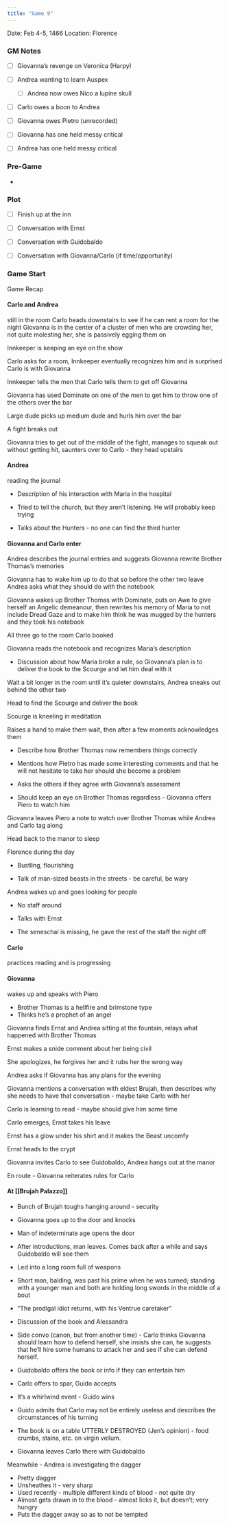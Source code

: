 ```yaml
---
title: "Game 9"
---
```

Date: Feb 4-5, 1466
Location: Florence

### GM Notes

- [ ] Giovanna’s revenge on Veronica (Harpy)
- [ ] Andrea wanting to learn Auspex
	- [ ] Andrea now owes Nico a lupine skull
- [ ] Carlo owes a boon to Andrea
- [ ] Giovanna owes Pietro (unrecorded)
- [ ] Giovanna has one held messy critical
- [ ] Andrea has one held messy critical
  

### Pre-Game

-   
  

### Plot

- [ ] Finish up at the inn
- [ ] Conversation with Ernst
- [ ] Conversation with Guidobaldo
- [ ] Conversation with Giovanna/Carlo (if time/opportunity)
  

### Game Start

Game Recap

#### Carlo and Andrea 
still in the room
Carlo heads downstairs to see if he can rent a room for the night
Giovanna is in the center of a cluster of men who are crowding her, not quite molesting her, she is passively egging them on

Innkeeper is keeping an eye on the show

Carlo asks for a room, Innkeeper eventually recognizes him and is surprised Carlo is with Giovanna

Innkeeper tells the men that Carlo tells them to get off Giovanna

Giovanna has used Dominate on one of the men to get him to throw one of the others over the bar

Large dude picks up medium dude and hurls him over the bar

A fight breaks out

Giovanna tries to get out of the middle of the fight, manages to squeak out without getting hit, saunters over to Carlo - they head upstairs

#### Andrea 
reading the journal
- Description of his interaction with Maria in the hospital
  
- Tried to tell the church, but they aren’t listening. He will probably keep trying
  
- Talks about the Hunters - no one can find the third hunter
  

#### Giovanna and Carlo enter

Andrea describes the journal entries and suggests Giovanna rewrite Brother Thomas’s memories

Giovanna has to wake him up to do that so before the other two leave Andrea asks what they should do with the notebook

Giovanna wakes up Brother Thomas with Dominate, puts on Awe to give herself an Angelic demeanour, then rewrites his memory of Maria to not include Dread Gaze and to make him think he was mugged by the hunters and they took his notebook

All three go to the room Carlo booked

Giovanna reads the notebook and recognizes Maria’s description

- Discussion about how Maria broke a rule, so Giovanna’s plan is to deliver the book to the Scourge and let him deal with it
  

Wait a bit longer in the room until it’s quieter downstairs, Andrea sneaks out behind the other two

Head to find the Scourge and deliver the book

Scourge is kneeling in meditation

Raises a hand to make them wait, then after a few moments acknowledges them

- Describe how Brother Thomas now remembers things correctly
  
- Mentions how Pietro has made some interesting comments and that he will not hesitate to take her should she become a problem
  
- Asks the others if they agree with Giovanna’s assessment
  
- Should keep an eye on Brother Thomas regardless - Giovanna offers Piero to watch him
  

Giovanna leaves Piero a note to watch over Brother Thomas while Andrea and Carlo tag along

Head back to the manor to sleep

Florence during the day

- Bustling, flourishing
  
- Talk of man-sized beasts in the streets - be careful, be wary
  

  

Andrea wakes up and goes looking for people

- No staff around
  
- Talks with Ernst

- The seneschal is missing, he gave the rest of the staff the night off
  

  

#### Carlo 
practices reading and is progressing

  

#### Giovanna 
wakes up and speaks with Piero
- Brother Thomas is a hellfire and brimstone type
- Thinks he’s a prophet of an angel
  

Giovanna finds Ernst and Andrea sitting at the fountain, relays what happened with Brother Thomas

Ernst makes a snide comment about her being civil

She apologizes, he forgives her and it rubs her the wrong way

Andrea asks if Giovanna has any plans for the evening

Giovanna mentions a conversation with eldest Brujah, then describes why she needs to have that conversation - maybe take Carlo with her

Carlo is learning to read - maybe should give him some time

Carlo emerges, Ernst takes his leave

Ernst has a glow under his shirt and it makes the Beast uncomfy

Ernst heads to the crypt

Giovanna invites Carlo to see Guidobaldo, Andrea hangs out at the manor

En route - Giovanna reiterates rules for Carlo

  

#### At [[Brujah Palazzo]]

- Bunch of Brujah toughs hanging around - security
- Giovanna goes up to the door and knocks
- Man of indeterminate age opens the door
- After introductions, man leaves. Comes back after a while and says Guidobaldo will see them
- Led into a long room full of weapons
- Short man, balding, was past his prime when he was turned; standing with a younger man and both are holding long swords in the middle of a bout
- “The prodigal idiot returns, with his Ventrue caretaker”  
- Discussion of the book and Alessandra
  

- Side convo (canon, but from another time) - Carlo thinks Giovanna should learn how to defend herself, she insists she can, he suggests that he’ll hire some humans to attack her and see if she can defend herself.
  

- Guidobaldo offers the book or info if they can entertain him
- Carlo offers to spar, Guido accepts
- It’s a whirlwind event - Guido wins
- Guido admits that Carlo may not be entirely useless and describes the circumstances of his turning
- The book is on a table UTTERLY DESTROYED (Jen’s opinion) - food crumbs, stains, etc. on virgin vellum.
- Giovanna leaves Carlo there with Guidobaldo
  

  

Meanwhile - Andrea is investigating the dagger
- Pretty dagger
- Unsheathes it - very sharp
- Used recently - multiple different kinds of blood - not quite dry
- Almost gets drawn in to the blood - almost licks it, but doesn’t; very hungry
- Puts the dagger away so as to not be tempted
